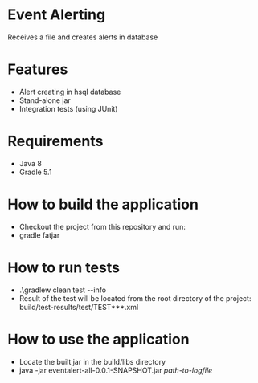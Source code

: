 # Event Alerting
Receives a file and creates alerts in database

# Features
- Alert creating in hsql database
- Stand-alone jar
- Integration tests (using JUnit)


# Requirements
- Java 8
- Gradle 5.1

# How to build the application
- Checkout the project from this repository and run:
- gradle fatjar

# How to run tests
- .\gradlew clean test --info
- Result of the test will be located from the root directory of the project: build/test-results/test/TEST***.xml


# How to use the application
- Locate the built jar in the build/libs directory
- java -jar eventalert-all-0.0.1-SNAPSHOT.jar *path-to-logfile*
